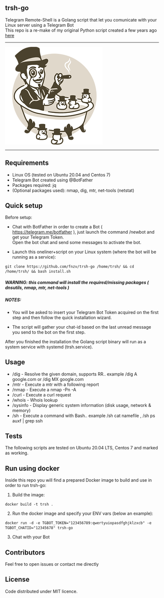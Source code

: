 ## trsh-go

Telegram Remote-Shell is a Golang script that let you comunicate with your Linux server using a Telegram Bot  <br>
This repo is a re-make of my original Python script created a few years ago [here](https://github.com/fnzv/trsh)

-----------------
![](img/bot.png?raw=true)
 <br>

 -------------------------------
## Requirements
- Linux OS (tested on Ubuntu 20.04 and Centos 7)
- Telegram Bot created using @BotFather
- Packages required: jq
- (Optional packages used):  nmap, dig, mtr, net-tools (netstat)

## Quick setup

Before setup: <br>

* Chat with BotFather in order to create a Bot ( https://telegram.me/botfather ), just launch the command /newbot and get your Telegram Token. <br>
 Open the bot chat and send some messages to activate the bot. <br>

* Launch this oneliner+script on your Linux system (where the bot will be running as a service): <br>

```
git clone https://github.com/fnzv/trsh-go /home/trsh/ && cd /home/trsh/ && bash install.sh
```

##### WARNING: this command will install the required/missing packages ( dnsutils, nmap, mtr, net-tools )

##### NOTES:

- You will be asked to insert your Telegram Bot Token acquired on the first step and then follow the quick installation wizard. <br>

- The script will gather your chat-id based on the last unread message you send to the bot on the first step. <br>

After you finished the installation the Golang script binary will run as a system service with systemd (trsh.service).

## Usage

- /dig - Resolve the given domain, supports RR.. example /dig A google.com or /dig MX google.com
- /mtr - Execute a mtr with a following report
- /nmap - Execute a nmap -Pn -A
- /curl - Execute a curl request
- /whois - Whois lookup
- /sysinfo - Display generic system information (disk usage, network & memory)
- /sh - Execute a command with Bash.. example /sh cat namefile , /sh ps auxf | grep ssh

## Tests

The following scripts are tested on Ubuntu 20.04 LTS, Centos 7 and marked as working.


## Run using docker

Inside this repo you will find a prepared Docker image  to build and use in order to run trsh-go:

1) Build the image:

```
docker build -t trsh .
```

2) Run the docker image and specify your ENV vars (below an example):

```
docker run -d -e TGBOT_TOKEN="123456789:qwertyuiopasdfghjklzxcb" -e TGBOT_CHATID="12345678" trsh-go
```

3) Chat with your Bot


## Contributors

Feel free to open issues or contact me directly

## License

Code distributed under MIT licence.

